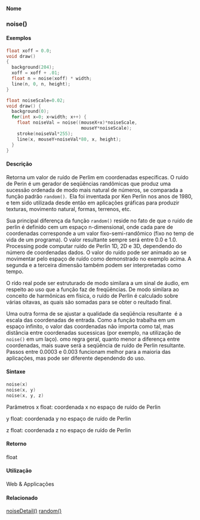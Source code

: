 
#### Nome
### noise()

#### Exemplos

```pde
float xoff = 0.0; 
void draw() 
{ 
  background(204); 
  xoff = xoff + .01; 
  float n = noise(xoff) * width; 
  line(n, 0, n, height); 
} 

```



```pde
float noiseScale=0.02; 
void draw() { 
  background(0); 
  for(int x=0; x<width; x++) { 
    float noiseVal = noise((mouseX+x)*noiseScale, 
                            mouseY*noiseScale); 
    stroke(noiseVal*255); 
    line(x, mouseY+noiseVal*80, x, height); 
  } 
} 

```



#### Descrição
Retorna um valor de ruído de Perlim em
coordenadas específicas. O ruído de Perin é um
gerador de seqüências randômicas que produz uma
sucessão ordenada de modo mais natural de números, se
comparada a função padrão `random()`.
 Ela foi inventada por Ken Perlin nos anos de 1980, e tem sido
utilizada desde então em aplicações
gráficas para produzir texturas, movimento natural, formas,
terrenos, etc.


Sua principal diferença da função `random()`
reside no fato de que o ruído de perlin é definido cem um
espaço n-dimensional, onde cada pare de coordenadas corresponde
a um valor fixo-semi-randômico (fixo no temp de vida de um
programa). O valor resultante sempre será entre 0.0 e 1.0.
Processing pode computar ruído de Perlin 1D, 2D e 3D, dependendo
do número de coordenadas dados. O valor do ruído pode ser
animado ao se movimentar pelo espaço de ruído como
demonstrado no exemplo acima. A segunda e a terceira dimensão
também podem ser interpretadas como tempo.


O rído real pode ser estruturado de modo similara a um sinal de
áudio, em respeito ao uso que a função faz de
freqüências. De modo similara ao conceito de
harmônicas em física, o ruído de Perlin é
calculado sobre várias oitavas, as quais são somadas para
se obter o reultado final.


Uma outra forma de se ajustar a qualidade da seqüência
resultante  é a escala das coordenadas de entrada. Como a
função trabalha em um espaço infinito, o
valor das coordenadas não importa como tal, mas distância
entre coordenadas sucessicas (por exemplo, na utilização
de `noise()` em um laço).
omo regra geral, quanto menor a diferença entre coordenadas,
mais suave será a seqüência de ruído de Perlin
resultante. Passos entre 0.0003 e 0.003 funcionam melhor para a maioria
das aplicações, mas pode ser diferente dependendo do uso.

#### Sintaxe
```pde
noise(x)
noise(x, y)
noise(x, y, z)

```
Parâmetros
x
float: coordenada x no espaço de ruído de Perlin


y
float: coordenada y no espaço de ruído de Perlin


z
float: coordenada z no espaço de ruído de Perlin



#### Retorno

	
float

#### Utilização

	
Web & Applicações

#### Relacionado
[noiseDetail()](noiseDetail_
)
[random()](random_
)

